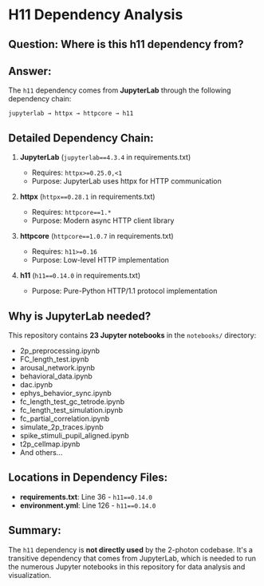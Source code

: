 # H11 Dependency Analysis

## Question: Where is this h11 dependency from?

## Answer: 

The `h11` dependency comes from **JupyterLab** through the following dependency chain:

```
jupyterlab → httpx → httpcore → h11
```

## Detailed Dependency Chain:

1. **JupyterLab** (`jupyterlab==4.3.4` in requirements.txt)
   - Requires: `httpx>=0.25.0,<1`
   - Purpose: JupyterLab uses httpx for HTTP communication

2. **httpx** (`httpx==0.28.1` in requirements.txt)
   - Requires: `httpcore==1.*`
   - Purpose: Modern async HTTP client library

3. **httpcore** (`httpcore==1.0.7` in requirements.txt)
   - Requires: `h11>=0.16`
   - Purpose: Low-level HTTP implementation

4. **h11** (`h11==0.14.0` in requirements.txt)
   - Purpose: Pure-Python HTTP/1.1 protocol implementation

## Why is JupyterLab needed?

This repository contains **23 Jupyter notebooks** in the `notebooks/` directory:
- 2p_preprocessing.ipynb
- FC_length_test.ipynb
- arousal_network.ipynb
- behavioral_data.ipynb
- dac.ipynb
- ephys_behavior_sync.ipynb
- fc_length_test_gc_tetrode.ipynb
- fc_length_test_simulation.ipynb
- fc_partial_correlation.ipynb
- simulate_2p_traces.ipynb
- spike_stimuli_pupil_aligned.ipynb
- t2p_cellmap.ipynb
- And others...

## Locations in Dependency Files:

- **requirements.txt**: Line 36 - `h11==0.14.0`
- **environment.yml**: Line 126 - `h11==0.14.0`

## Summary:

The `h11` dependency is **not directly used** by the 2-photon codebase. It's a transitive dependency that comes from JupyterLab, which is needed to run the numerous Jupyter notebooks in this repository for data analysis and visualization.